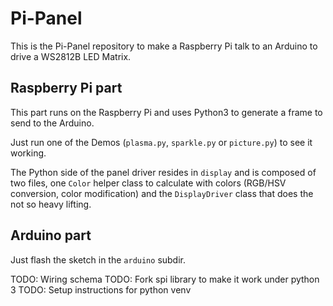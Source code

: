# Pi-Panel

This is the Pi-Panel repository to make a Raspberry Pi talk to an Arduino to drive a WS2812B LED Matrix.

## Raspberry Pi part

This part runs on the Raspberry Pi and uses Python3 to generate a frame to send to the Arduino.

Just run one of the Demos (`plasma.py`, `sparkle.py` or `picture.py`) to see it working.

The Python side of the panel driver resides in `display` and is composed of two files, one `Color` helper class to calculate with colors (RGB/HSV conversion, color modification) and the `DisplayDriver` class that does the not so heavy lifting.

## Arduino part

Just flash the sketch in the `arduino` subdir.

TODO: Wiring schema
TODO: Fork spi library to make it work under python 3
TODO: Setup instructions for python venv
